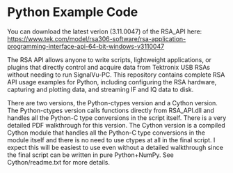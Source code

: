# Python Example Code

You can download the latest verion (3.11.0047) of the RSA_API here:
https://www.tek.com/model/rsa306-software/rsa-application-programming-interface-api-64-bit-windows-v3110047

The RSA API allows anyone to write scripts, lightweight applications, or plugins that directly control and acquire data from Tektronix USB RSAs without needing to run SignalVu-PC.
This repository contains complete RSA API usage examples for Python, including configuring the RSA hardware, capturing and plotting data, and streaming IF and IQ data to disk.

There are two versions, the Python-ctypes version and a Cython version.
The Python-ctypes version calls functions directly from RSA_API.dll and handles all the Python-C type conversions in the script itself. There is a very detailed PDF walkthrough for this version.
The Cython version is a compiled Cython module that handles all the Python-C type conversions in the module itself and there is no need to use ctypes at all in the final script. I expect this will be easiest to use even without a detailed walkthrough since the final script can be written in pure Python+NumPy. See Cython/readme.txt for more details.
